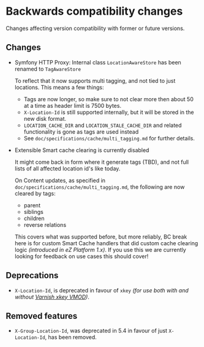 # Backwards compatibility changes

Changes affecting version compatibility with former or future versions.

## Changes

* Symfony HTTP Proxy: Internal class `LocationAwareStore` has been renamed to `TagAwareStore`

  To reflect that it now supports multi tagging, and not tied to just locations. This means a few things:
  - Tags are now longer, so make sure to not clear more then about 50 at a time as header limit is 7500 bytes.
  - `X-Location-Id` is still supported internally, but it will be stored in the new disk format.
  - `LOCATION_CACHE_DIR` and `LOCATION_STALE_CACHE_DIR` and related functionality is gone as tags are used instead
  - See `doc/specifications/cache/multi_tagging.md` for further details.

* Extensible Smart cache clearing is currently disabled

  It might come back in form where it generate tags (TBD), and not full lists of all affected location id's like today.

  On Content updates, as specified in `doc/specifications/cache/multi_tagging.md`, the following are now cleared by tags:
  - parent
  - siblings
  - children
  - reverse relations

  This covers what was supported before, but more reliably, BC break here is for custom Smart Cache handlers that did
  custom cache clearing logic _(introduced in eZ Platform 1.x)_. If you use this we are currently looking for feedback
  on use cases this should cover!

## Deprecations

* `X-Location-Id`, is deprecated in favour of `xkey` *(for use both with and without [Varnish xkey VMOD](https://github.com/varnish/varnish-modules/blob/master/docs/xkey.rst))*.


## Removed features

* `X-Group-Location-Id`, was deprecated in 5.4 in favour of just `X-Location-Id`, has been removed.
